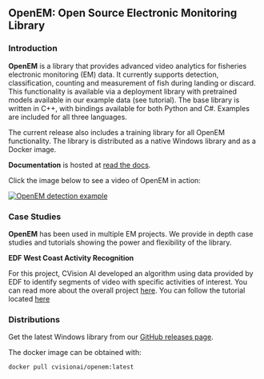 ## OpenEM: Open Source Electronic Monitoring Library

### Introduction

**OpenEM** is a library that provides advanced video analytics for 
fisheries electronic monitoring (EM) data.  It currently supports detection,
classification, counting and measurement of fish during landing or discard.  
This functionality is available via a deployment library with
pretrained models available in our example data (see tutorial).  The base
library is written in C++, with bindings available for both Python and C#.
Examples are included for all three languages.

The current release also includes a training library for all OpenEM
functionality. The library is distributed as a native Windows library and
as a Docker image.

**Documentation** is hosted at [read the docs](https://openem.readthedocs.io/en/latest/).

Click the image below to see a video of OpenEM in action:

[![OpenEM detection example](https://img.youtube.com/vi/EZ1Xyg_mnhM/0.jpg)](https://youtu.be/EZ1Xyg_mnhM)

### Case Studies

**OpenEM** has been used in multiple EM projects. We provide in depth case studies and tutorials showing the power and flexibility of the library. 

**EDF West Coast Activity Recognition**

For this project, CVision AI developed an algorithm using data provided by EDF to identify segments of video with specific activities of interest. You can read more about the overall project [here](http://blogs.edf.org/edfish/2021/03/01/computer-assisted-monitoring-technologies-are-set-to-revolutionize-fisheries/). You can follow the tutorial located [here](case-studies/EDF-Activity-Recognition.md)

### Distributions

Get the latest Windows library from our [GitHub releases page][Releases].

The docker image can be obtained with:

```shell
docker pull cvisionai/openem:latest
```

[Releases]: https://github.com/openem-team/openem/releases

